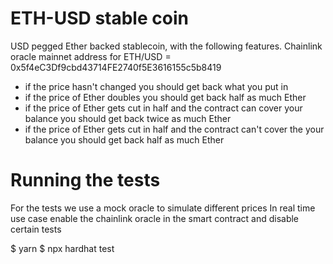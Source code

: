 # ETH-USD stable coin

USD pegged Ether backed stablecoin, with the following features.
Chainlink oracle mainnet address for ETH/USD = 0x5f4eC3Df9cbd43714FE2740f5E3616155c5b8419

- if the price hasn't changed you should get back what you put in
- if the price of Ether doubles you should get back half as much Ether
- if the price of Ether gets cut in half and the contract can cover your balance you should get back twice as much Ether
- if the price of Ether gets cut in half and the contract can't cover the your balance you should get back half as much Ether

# Running the tests

For the tests we use a mock oracle to simulate different prices
In real time use case enable the chainlink oracle in the smart contract and disable certain tests

$ yarn
$ npx hardhat test

